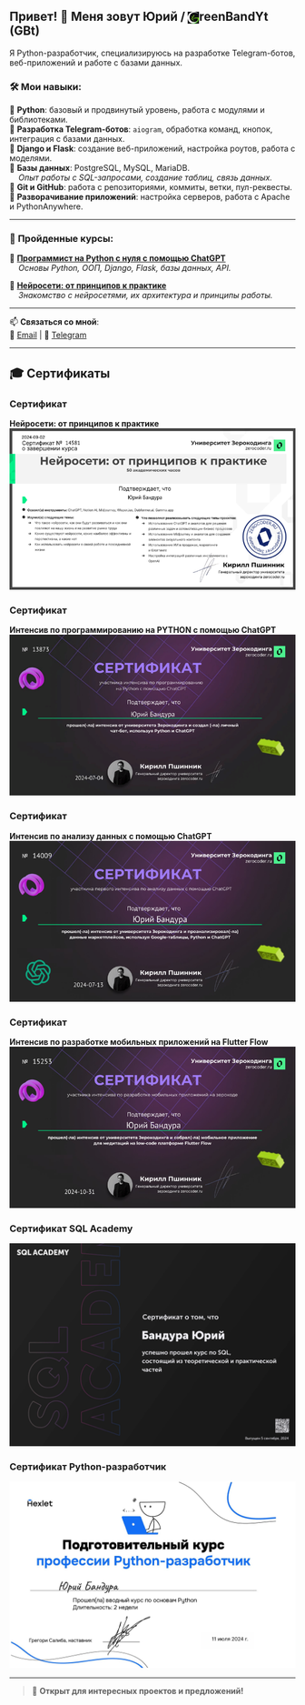 ## Привет! 👋 Меня зовут Юрий  /  <img src="https://raw.githubusercontent.com/GreenBandYt/GreenBandYt/main/assets/images/logo_g.png" width="20" alt="G" style="vertical-align: middle; display: inline-block;">reenBandYt (GBt)  
Я Python-разработчик, специализируюсь на разработке Telegram-ботов, веб-приложений и работе с базами данных.


### 🛠️ **Мои навыки**:
🔹 **Python**: базовый и продвинутый уровень, работа с модулями и библиотеками.  
🔹 **Разработка Telegram-ботов**: `aiogram`, обработка команд, кнопок, интеграция с базами данных.  
🔹 **Django и Flask**: создание веб-приложений, настройка роутов, работа с моделями.  
🔹 **Базы данных**: PostgreSQL, MySQL, MariaDB.  
&nbsp;&nbsp;&nbsp;&nbsp;*Опыт работы с SQL-запросами, создание таблиц, связь данных.*  
🔹 **Git и GitHub**: работа с репозиториями, коммиты, ветки, пул-реквесты.  
🔹 **Разворачивание приложений**: настройка серверов, работа с Apache и PythonAnywhere.  

---

### 📜 **Пройденные курсы**:
📌 **[Программист на Python с нуля с помощью ChatGPT](https://zerocoder.ru/python-from-scratch-with-chatgpt)**  
&nbsp;&nbsp;&nbsp;&nbsp;*Основы Python, ООП, Django, Flask, базы данных, API.*  

📌 **[Нейросети: от принципов к практике](https://zerocoder.ru/neural-networks-from-principles-to-practice?param=main_page)**  
&nbsp;&nbsp;&nbsp;&nbsp;*Знакомство с нейросетями, их архитектура и принципы работы.*  

---

📫 **Связаться со мной**:  
📧 [Email](mailto:bandurayv@yandex.ru) | 💬 [Telegram](https://t.me/BandYuraV)  

---

## 🎓 **Сертификаты**
### **Сертификат**  
**Нейросети: от принципов к практике**  
![Нейро Бизнес и ВИП (завершил)](https://raw.githubusercontent.com/GreenBandYt/GreenBandYt/main/certificates/Diploma_14581.png)

### **Сертификат**  
**Интенсив по программированию на PYTHON с помощью ChatGPT**  
![Интенсив по программированию на PYTHON с помощью ChatGPT](https://raw.githubusercontent.com/GreenBandYt/GreenBandYt/main/certificates/Diploma_13873.png)

### **Сертификат**  
**Интенсив по анализу данных с помощью ChatGPT**  
![Интенсив по анализу данных с помощью ChatGPT](https://raw.githubusercontent.com/GreenBandYt/GreenBandYt/main/certificates/Diploma_14009.png)

### **Сертификат**  
**Интенсив по разработке мобильных приложений на Flutter Flow**  
![Интенсив по разработке мобильных приложений на Flutter Flow](https://raw.githubusercontent.com/GreenBandYt/GreenBandYt/main/certificates/Diploma_15253.png)

### **Сертификат SQL Academy**  
![SQL Academy](https://raw.githubusercontent.com/GreenBandYt/GreenBandYt/main/certificates/SQL_ACADEMY.jpg)

### **Сертификат Python-разработчик**  
![Python Developer](https://raw.githubusercontent.com/GreenBandYt/GreenBandYt/main/certificates/Python_Sertificate.jpg)

---

> 🚀 **Открыт для интересных проектов и предложений!**
